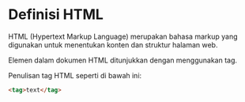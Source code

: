 # Definisi HTML

HTML (Hypertext Markup Language) merupakan bahasa markup yang digunakan untuk menentukan konten dan
struktur halaman web.

Elemen dalam dokumen HTML ditunjukkan dengan menggunakan tag.

Penulisan tag HTML seperti di bawah ini:
```html
<tag>text</tag>
```
